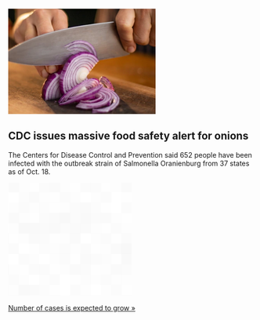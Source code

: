
![CDC issues massive food safety alert for onions](./20211021055844.png)
## CDC issues massive food safety alert for onions

The Centers for Disease Control and Prevention said 652 people have been infected with the outbreak strain of Salmonella Oranienburg from 37 states as of Oct. 18.

![pic](../square_bg.png)

[Number of cases is expected to grow »](https://www.yahoo.com/finance/news/salmonella-outbreak-linked-onions-throw-001425317.html)
